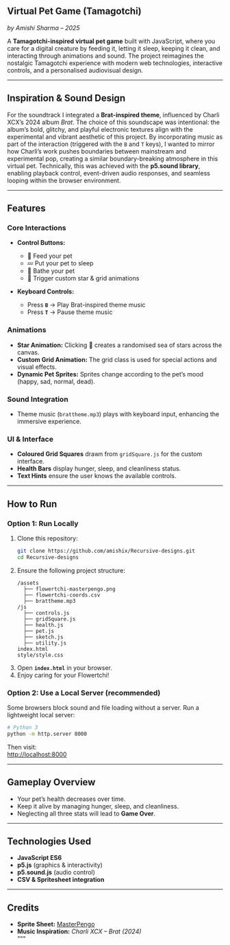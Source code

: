 ## Virtual Pet Game (Tamagotchi)
*by Amishi Sharma – 2025*  

A **Tamagotchi-inspired virtual pet game** built with JavaScript, where you care for a digital creature by feeding it, letting it sleep, keeping it clean, and interacting through animations and sound. The project reimagines the nostalgic Tamagotchi experience with modern web technologies, interactive controls, and a personalised audiovisual design.

---

## Inspiration & Sound Design  

For the soundtrack I integrated a **Brat-inspired theme**, influenced by Charli XCX’s 2024 album *Brat*. The choice of this soundscape was intentional: the album’s bold, glitchy, and playful electronic textures align with the experimental and vibrant aesthetic of this project. By incorporating music as part of the interaction (triggered with the `B` and `T` keys), I wanted to mirror how Charli’s work pushes boundaries between mainstream and experimental pop, creating a similar boundary-breaking atmosphere in this virtual pet. Technically, this was achieved with the **p5.sound library**, enabling playback control, event-driven audio responses, and seamless looping within the browser environment.

---

## Features  

### Core Interactions  
- **Control Buttons:**  
  - 🍏 Feed your pet  
  - 💤 Put your pet to sleep  
  - 🛁 Bathe your pet  
  - 🌟 Trigger custom star & grid animations  

- **Keyboard Controls:**  
  - Press **`B`** → Play Brat-inspired theme music  
  - Press **`T`** → Pause theme music  

### Animations  
- **Star Animation:** Clicking 🌟 creates a randomised sea of stars across the canvas.  
- **Custom Grid Animation:** The grid class is used for special actions and visual effects.  
- **Dynamic Pet Sprites:** Sprites change according to the pet’s mood (happy, sad, normal, dead).  

### Sound Integration  
- Theme music (`brattheme.mp3`) plays with keyboard input, enhancing the immersive experience.  

### UI & Interface  
- **Coloured Grid Squares** drawn from `gridSquare.js` for the custom interface.  
- **Health Bars** display hunger, sleep, and cleanliness status.  
- **Text Hints** ensure the user knows the available controls.  

---

## How to Run  

### Option 1: Run Locally  
1. Clone this repository:  
   ```bash
   git clone https://github.com/amishix/Recursive-designs.git
   cd Recursive-designs
   ```
2. Ensure the following project structure:  
   ```
   /assets
     ├── flowertchi-masterpengo.png
     ├── flowertchi-coords.csv
     ├── brattheme.mp3
   /js
     ├── controls.js
     ├── gridSquare.js
     ├── health.js
     ├── pet.js
     ├── sketch.js
     ├── utility.js
   index.html
   style/style.css
   ```
3. Open **`index.html`** in your browser.  
4. Enjoy caring for your Flowertchi!  

### Option 2: Use a Local Server (recommended)  
Some browsers block sound and file loading without a server. Run a lightweight local server:  
```bash
# Python 3
python -m http.server 8000
```
Then visit:  
[http://localhost:8000](http://localhost:8000)  

---

## Gameplay Overview  
- Your pet’s health decreases over time.  
- Keep it alive by managing hunger, sleep, and cleanliness.  
- Neglecting all three stats will lead to **Game Over**.  

---

## Technologies Used  
- **JavaScript ES6**  
- **p5.js** (graphics & interactivity)  
- **p5.sound.js** (audio control)  
- **CSV & Spritesheet integration**  

---

## Credits  
- **Sprite Sheet:** [MasterPengo](https://www.spriters-resource.com/fullview/112593/)  
- **Music Inspiration:** *Charli XCX – Brat (2024)*  
"""

